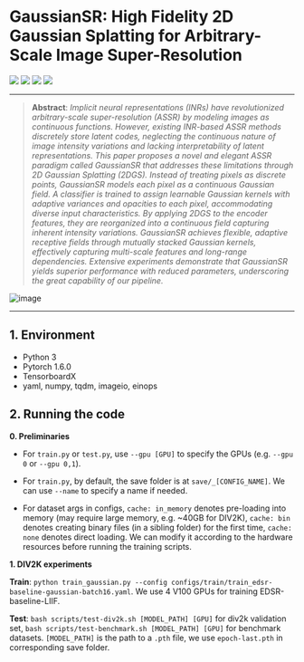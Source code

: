 # GaussianSR: High Fidelity 2D Gaussian Splatting for Arbitrary-Scale Image Super-Resolution
[![](https://img.shields.io/badge/Project-Page-green.svg)](https://github.com/tljxyys/GaussianSR) [![](https://img.shields.io/badge/Paper-ArXiv-red.svg)](https://arxiv.org/abs/2407.18046) [![](https://img.shields.io/badge/Dataset-🔰DIV2K-blue.svg)](https://data.vision.ee.ethz.ch/cvl/DIV2K/) [![](https://img.shields.io/badge/Dataset-🔰test_data-blue.svg)](https://cv.snu.ac.kr/research/EDSR/benchmark.tar) 
***
>**Abstract**: _Implicit neural representations (INRs) have revolutionized arbitrary-scale super-resolution (ASSR) by modeling images as continuous functions. However, existing INR-based ASSR methods discretely store latent codes, neglecting the continuous nature of image intensity variations and lacking interpretability of latent representations. This paper proposes a novel and elegant ASSR paradigm called GaussianSR that addresses these limitations through 2D Gaussian Splatting (2DGS). Instead of treating pixels as discrete points, GaussianSR models each pixel as a continuous Gaussian field. A classifier is trained to assign learnable Gaussian kernels with adaptive variances and opacities to each pixel, accommodating diverse input characteristics. By applying 2DGS to the encoder features, they are reorganized into a continuous field capturing inherent intensity variations. GaussianSR achieves flexible, adaptive receptive fields through mutually stacked Gaussian kernels, effectively capturing multi-scale features and long-range dependencies. Extensive experiments demonstrate that GaussianSR yields superior performance with reduced parameters, underscoring the great capability of our pipeline._
>
![image](https://github.com/tljxyys/GaussianSR/blob/main/fig/Figure_2.png)
***
## 1. Environment
- Python 3
- Pytorch 1.6.0
- TensorboardX
- yaml, numpy, tqdm, imageio, einops

## 2. Running the code

**0. Preliminaries**

- For `train.py` or `test.py`, use `--gpu [GPU]` to specify the GPUs (e.g. `--gpu 0` or `--gpu 0,1`).

- For `train.py`, by default, the save folder is at `save/_[CONFIG_NAME]`. We can use `--name` to specify a name if needed.

- For dataset args in configs, `cache: in_memory` denotes pre-loading into memory (may require large memory, e.g. ~40GB for DIV2K), `cache: bin` denotes creating binary files (in a sibling folder) for the first time, `cache: none` denotes direct loading. We can modify it according to the hardware resources before running the training scripts.

**1. DIV2K experiments**

**Train**: `python train_gaussian.py --config configs/train/train_edsr-baseline-gaussian-batch16.yaml`. We use 4 V100 GPUs for training EDSR-baseline-LIIF.

**Test**: `bash scripts/test-div2k.sh [MODEL_PATH] [GPU]` for div2k validation set, `bash scripts/test-benchmark.sh [MODEL_PATH] [GPU]` for benchmark datasets. `[MODEL_PATH]` is the path to a `.pth` file, we use `epoch-last.pth` in corresponding save folder.
